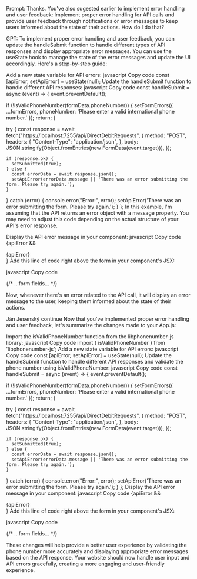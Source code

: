 Prompt:
 Thanks. You've also sugested earlier to implement error handling and user feedback: Implement proper error handling for API calls and provide user feedback through notifications or error messages to keep users informed about the state of their actions. How do I do that?

GPT:
To implement proper error handling and user feedback, you can update the handleSubmit function to handle different types of API responses and display appropriate error messages. You can use the useState hook to manage the state of the error messages and update the UI accordingly. Here's a step-by-step guide:

Add a new state variable for API errors:
javascript
Copy code
const [apiError, setApiError] = useState(null);
Update the handleSubmit function to handle different API responses:
javascript
Copy code
const handleSubmit = async (event) => {
  event.preventDefault();

  if (!isValidPhoneNumber(formData.phoneNumber)) {
    setFormErrors({ ...formErrors, phoneNumber: 'Please enter a valid international phone number.' });
    return;
  }

  try {
    const response = await fetch("https://localhost:7255/api/DirectDebitRequests", {
      method: "POST",
      headers: {
        "Content-Type": "application/json",
      },
      body: JSON.stringify(Object.fromEntries(new FormData(event.target))),
    });

    if (response.ok) {
      setSubmitted(true);
    } else {
      const errorData = await response.json();
      setApiError(errorData.message || 'There was an error submitting the form. Please try again.');
    }
  } catch (error) {
    console.error("Error:", error);
    setApiError('There was an error submitting the form. Please try again.');
  }
};
In this example, I'm assuming that the API returns an error object with a message property. You may need to adjust this code depending on the actual structure of your API's error response.

Display the API error message in your component:
javascript
Copy code
{apiError && <div className="error api-error">{apiError}</div>}
Add this line of code right above the form in your component's JSX:

javascript
Copy code
<form onSubmit={handleSubmit}>
  {/* ...form fields... */}
</form>
Now, whenever there's an error related to the API call, it will display an error message to the user, keeping them informed about the state of their actions.




Ján Jesenský
continue
Now that you've implemented proper error handling and user feedback, let's summarize the changes made to your App.js:

Import the isValidPhoneNumber function from the libphonenumber-js library:
javascript
Copy code
import { isValidPhoneNumber } from 'libphonenumber-js';
Add a new state variable for API errors:
javascript
Copy code
const [apiError, setApiError] = useState(null);
Update the handleSubmit function to handle different API responses and validate the phone number using isValidPhoneNumber:
javascript
Copy code
const handleSubmit = async (event) => {
  event.preventDefault();

  if (!isValidPhoneNumber(formData.phoneNumber)) {
    setFormErrors({ ...formErrors, phoneNumber: 'Please enter a valid international phone number.' });
    return;
  }

  try {
    const response = await fetch("https://localhost:7255/api/DirectDebitRequests", {
      method: "POST",
      headers: {
        "Content-Type": "application/json",
      },
      body: JSON.stringify(Object.fromEntries(new FormData(event.target))),
    });

    if (response.ok) {
      setSubmitted(true);
    } else {
      const errorData = await response.json();
      setApiError(errorData.message || 'There was an error submitting the form. Please try again.');
    }
  } catch (error) {
    console.error("Error:", error);
    setApiError('There was an error submitting the form. Please try again.');
  }
};
Display the API error message in your component:
javascript
Copy code
{apiError && <div className="error api-error">{apiError}</div>}
Add this line of code right above the form in your component's JSX:

javascript
Copy code
<form onSubmit={handleSubmit}>
  {/* ...form fields... */}
</form>
These changes will help provide a better user experience by validating the phone number more accurately and displaying appropriate error messages based on the API response. Your website should now handle user input and API errors gracefully, creating a more engaging and user-friendly experience.